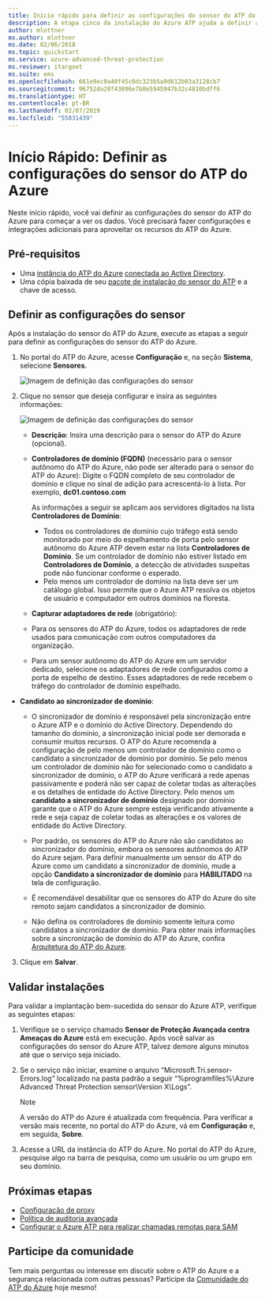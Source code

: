```yaml
---
title: Início rápido para definir as configurações do sensor do ATP do Azure | Microsoft Docs
description: A etapa cinco da instalação do Azure ATP ajuda a definir as configurações do sensor autônomo do Azure ATP.
author: mlottner
ms.author: mlottner
ms.date: 02/06/2018
ms.topic: quickstart
ms.service: azure-advanced-threat-protection
ms.reviewer: itargoet
ms.suite: ems
ms.openlocfilehash: 661e9ec9a40f45c0dc323b5a9d612b03a3128cb7
ms.sourcegitcommit: 96752da28f43896e7b8e5945947b32c4810bdff6
ms.translationtype: HT
ms.contentlocale: pt-BR
ms.lasthandoff: 02/07/2019
ms.locfileid: "55831439"
---
```

# <a name="quickstart-configure-azure-atp-sensor-settings"></a>Início Rápido: Definir as configurações do sensor do ATP do Azure

Neste início rápido, você vai definir as configurações do sensor do ATP do Azure para começar a ver os dados. Você precisará fazer configurações e integrações adicionais para aproveitar os recursos do ATP do Azure.  

## <a name="prerequisites"></a>Pré-requisitos

- Uma [instância do ATP do Azure](install-atp-step1.md) [conectada ao Active Directory](install-atp-step2.md).
- Uma cópia baixada de seu [pacote de instalação do sensor do ATP](install-atp-step3.md) e a chave de acesso.

## <a name="configure-sensor-settings"></a>Definir as configurações do sensor

Após a instalação do sensor do ATP do Azure, execute as etapas a seguir para definir as configurações do sensor do ATP do Azure.

1.  No portal do ATP do Azure, acesse **Configuração** e, na seção **Sistema**, selecione **Sensores**.
   
    ![Imagem de definição das configurações do sensor](media/atp-sensor-config.png)


2. Clique no sensor que deseja configurar e insira as seguintes informações:

   ![Imagem de definição das configurações do sensor](media/atp-sensor-config-2.png)

   - **Descrição**: Insira uma descrição para o sensor do ATP do Azure (opcional).
   - **Controladores de domínio (FQDN)** (necessário para o sensor autônomo do ATP do Azure, não pode ser alterado para o sensor do ATP do Azure): Digite o FQDN completo de seu controlador de domínio e clique no sinal de adição para acrescentá-lo à lista. Por exemplo, **dc01.contoso.com**

     As informações a seguir se aplicam aos servidores digitados na lista **Controladores de Domínio**:
     - Todos os controladores de domínio cujo tráfego está sendo monitorado por meio do espelhamento de porta pelo sensor autônomo do Azure ATP devem estar na lista **Controladores de Domínio**. Se um controlador de domínio não estiver listado em **Controladores de Domínio**, a detecção de atividades suspeitas pode não funcionar conforme o esperado.
     - Pelo menos um controlador de domínio na lista deve ser um catálogo global. Isso permite que o Azure ATP resolva os objetos de usuário e computador em outros domínios na floresta.

   - **Capturar adaptadores de rede** (obrigatório):
   
    - Para os sensores do ATP do Azure, todos os adaptadores de rede usados para comunicação com outros computadores da organização.
    - Para um sensor autônomo do ATP do Azure em um servidor dedicado, selecione os adaptadores de rede configurados como a porta de espelho de destino. Esses adaptadores de rede recebem o tráfego do controlador de domínio espelhado.

  - **Candidato ao sincronizador de domínio**: 
    
    - O sincronizador de domínio é responsável pela sincronização entre o Azure ATP e o domínio do Active Directory. Dependendo do tamanho do domínio, a sincronização inicial pode ser demorada e consumir muitos recursos. O ATP do Azure recomenda a configuração de pelo menos um controlador de domínio como o candidato a sincronizador de domínio por domínio. Se pelo menos um controlador de domínio não for selecionado como o candidato a sincronizador de domínio, o ATP do Azure verificará a rede apenas passivamente e poderá não ser capaz de coletar todas as alterações e os detalhes de entidade do Active Directory. Pelo menos um **candidato a sincronizador de domínio** designado por domínio garante que o ATP do Azure sempre esteja verificando ativamente a rede e seja capaz de coletar todas as alterações e os valores de entidade do Active Directory.
  
    - Por padrão, os sensores do ATP do Azure não são candidatos ao sincronizador do domínio, embora os sensores autônomos do ATP do Azure sejam. Para definir manualmente um sensor do ATP do Azure como um candidato a sincronizador de domínio, mude a opção **Candidato a sincronizador de domínio** para **HABILITADO** na tela de configuração.
        
    - É recomendável desabilitar que os sensores do ATP do Azure do site remoto sejam candidatos a sincronizador de domínio.
   
    - Não defina os controladores de domínio somente leitura como candidatos a sincronizador de domínio. Para obter mais informações sobre a sincronização de domínio do ATP do Azure, confira [Arquitetura do ATP do Azure](atp-architecture.md#azure-atp-sensor-features).
  
3. Clique em **Salvar**.


## <a name="validate-installations"></a>Validar instalações
Para validar a implantação bem-sucedida do sensor do Azure ATP, verifique as seguintes etapas:

1. Verifique se o serviço chamado **Sensor de Proteção Avançada contra Ameaças do Azure** está em execução. Após você salvar as configurações do sensor do Azure ATP, talvez demore alguns minutos até que o serviço seja iniciado.

2. Se o serviço não iniciar, examine o arquivo “Microsoft.Tri.sensor-Errors.log” localizado na pasta padrão a seguir “%programfiles%\Azure Advanced Threat Protection sensor\Version X\Logs”.
 
   >[!NOTE]
   > A versão do ATP do Azure é atualizada com frequência. Para verificar a versão mais recente, no portal do ATP do Azure, vá em **Configuração** e, em seguida, **Sobre**. 

3. Acesse a URL da instância do ATP do Azure. No portal do ATP do Azure, pesquise algo na barra de pesquisa, como um usuário ou um grupo em seu domínio.

## <a name="next-steps"></a>Próximas etapas

- [Configuração de proxy](configure-proxy.md)
- [Política de auditoria avançada](atp-advanced-audit-policy.md)
- [Configurar o Azure ATP para realizar chamadas remotas para SAM](install-atp-step8-samr.md)


## <a name="join-the-community"></a>Participe da comunidade

Tem mais perguntas ou interesse em discutir sobre o ATP do Azure e a segurança relacionada com outras pessoas? Participe da [Comunidade do ATP do Azure](https://aka.ms/azureatpcommunity) hoje mesmo!
